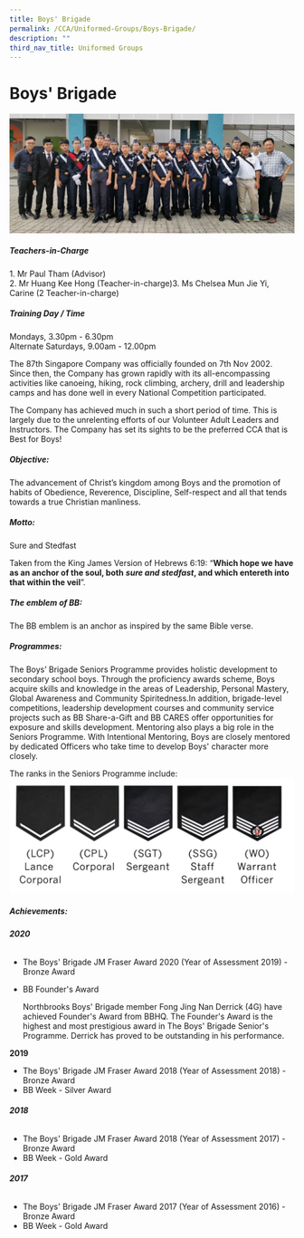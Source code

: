 ```yaml
---
title: Boys' Brigade
permalink: /CCA/Uniformed-Groups/Boys-Brigade/
description: ""
third_nav_title: Uniformed Groups
---
```

Boys' Brigade
=============

![](/images/2021_BB_Cover.jpeg)

##### Teachers-in-Charge

1\. Mr Paul Tham (Advisor)  
2\. Mr Huang Kee Hong (Teacher-in-charge)3\. Ms Chelsea Mun Jie Yi, Carine (2 Teacher-in-charge)

##### Training Day / Time

Mondays, 3.30pm - 6.30pm  
Alternate Saturdays, 9.00am - 12.00pm

The 87th Singapore Company was officially founded on 7th Nov 2002. Since then, the Company has grown rapidly with its all-encompassing activities like canoeing, hiking, rock climbing, archery, drill and leadership camps and has done well in every National Competition participated.  
  

The Company has achieved much in such a short period of time. This is largely due to the unrelenting efforts of our Volunteer Adult Leaders and Instructors. The Company has set its sights to be the preferred CCA that is Best for Boys!

##### Objective:

 

The advancement of Christ’s kingdom among Boys and the promotion of habits of Obedience, Reverence, Discipline, Self-respect and all that tends towards a true Christian manliness.  

  

##### Motto:

  

Sure and Stedfast

Taken from the King James Version of Hebrews 6:19: “**Which hope we have as an anchor of the soul, both** _**sure and stedfast**_**, and which entereth into that within the veil**”.

##### **The emblem of BB:**


The BB emblem is an anchor as inspired by the same Bible verse.

##### Programmes:

  

The Boys’ Brigade Seniors Programme provides holistic development to secondary school boys. Through the proficiency awards scheme, Boys acquire skills and knowledge in the areas of Leadership, Personal Mastery, Global Awareness and Community Spiritedness.In addition, brigade-level competitions, leadership development courses and community service projects such as BB Share-a-Gift and BB CARES offer opportunities for exposure and skills development. Mentoring also plays a big role in the Seniors Programme. With Intentional Mentoring, Boys are closely mentored by dedicated Officers who take time to develop Boys' character more closely.

The ranks in the Seniors Programme include:
![](/images/2021_BB_Rank.png)

##### Achievements:

  

###### **2020**



*   The Boys' Brigade JM Fraser Award 2020 (Year of Assessment 2019) - Bronze Award
*   BB Founder's Award   
    
    Northbrooks Boys' Brigade member Fong Jing Nan Derrick (4G) have achieved Founder's Award from BBHQ. The Founder's Award is the highest and most prestigious award in The Boys' Brigade Senior's Programme. Derrick has proved to be outstanding in his performance.
    

**2019**



*   The Boys' Brigade JM Fraser Award 2018 (Year of Assessment 2018) - Bronze Award
*   BB Week - Silver Award

###### **2018**


*   The Boys' Brigade JM Fraser Award 2018 (Year of Assessment 2017) - Bronze Award
*   BB Week - Gold Award



###### **2017**



*   The Boys' Brigade JM Fraser Award 2017 (Year of Assessment 2016) - Bronze Award
*   BB Week - Gold Award